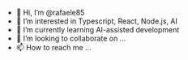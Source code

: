 - 👋 Hi, I’m @rafaele85
- 👀 I’m interested in Typescript, React, Node.js, AI
- 🌱 I’m currently learning AI-assisted development
- 💞️ I’m looking to collaborate on ...
- 📫 How to reach me ...

<!---
rafaele85/rafaele85 is a ✨ special ✨ repository because its `README.md` (this file) appears on your GitHub profile.
You can click the Preview link to take a look at your changes.
--->
